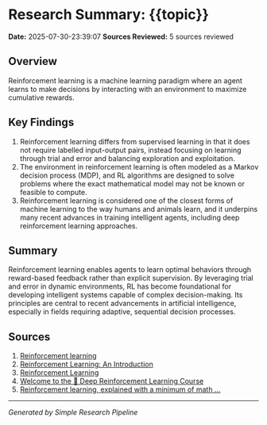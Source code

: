 # Research Summary: {{topic}}
**Date:** 2025-07-30-23:39:07
**Sources Reviewed:** 5 sources reviewed

## Overview
Reinforcement learning is a machine learning paradigm where an agent learns to make decisions by interacting with an environment to maximize cumulative rewards.

## Key Findings
1. Reinforcement learning differs from supervised learning in that it does not require labelled input-output pairs, instead focusing on learning through trial and error and balancing exploration and exploitation.
2. The environment in reinforcement learning is often modeled as a Markov decision process (MDP), and RL algorithms are designed to solve problems where the exact mathematical model may not be known or feasible to compute.
3. Reinforcement learning is considered one of the closest forms of machine learning to the way humans and animals learn, and it underpins many recent advances in training intelligent agents, including deep reinforcement learning approaches.

## Summary
Reinforcement learning enables agents to learn optimal behaviors through reward-based feedback rather than explicit supervision. By leveraging trial and error in dynamic environments, RL has become foundational for developing intelligent systems capable of complex decision-making. Its principles are central to recent advancements in artificial intelligence, especially in fields requiring adaptive, sequential decision processes.

## Sources
1. [Reinforcement learning](https://en.wikipedia.org/wiki/Reinforcement_learning)
2. [Reinforcement Learning: An Introduction](https://web.stanford.edu/class/psych209/Readings/SuttonBartoIPRLBook2ndEd.pdf)
3. [Reinforcement Learning](https://www.geeksforgeeks.org/machine-learning/what-is-reinforcement-learning/)
4. [Welcome to the 🤗 Deep Reinforcement Learning Course](https://huggingface.co/learn/deep-rl-course/en/unit0/introduction)
5. [Reinforcement learning, explained with a minimum of math ...](https://www.understandingai.org/p/reinforcement-learning-explained)

---
*Generated by Simple Research Pipeline*